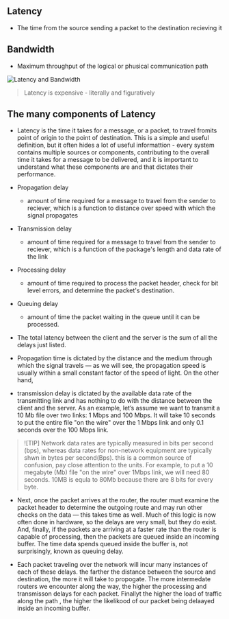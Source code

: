 
## Latency
- The time from the source sending a packet to the destination recieving it 

## Bandwidth 
- Maximum throughput of the logical or phusical communication path 

![Latency and Bandwidth]('./images/BL.png')


> Latency is expensive - literally and figuratively

## The many components of Latency 

- Latency is the time it takes for a message, or a packet, to travel fromits point of origin to the point of destination. This is a simple and useful definition, but it often hides a lot of useful informattion - every system contains multiple sources or components,  contributing  to the overall time it takes for a message to be delivered, and it is important to understand what these components are and that dictates their performance.

- Propagation delay
    - amount of time required for a message to travel from the sender to reciever, which is a function to distance over speed with which the signal propagates 

- Transmission delay 
    - amount of time required for a message to travel from the sender to reciever, which is a function of the package's length and data rate of the link
- Processing delay
    - amount of time required to process the packet header, check for bit level errors, and determine the packet's destination.

- Queuing delay
    - amount of time the packet waiting in the queue until it can be processed.

-  The total latency between the client and the server is the sum of all the delays just listed. 
- Propagation time is dictated by the distance and the medium through which the signal travels — as we will see, the propagation speed is usually within a small constant factor of the speed of light. On the other hand, 
- transmission delay is dictated by the available data rate of the transmitting link and has nothing to do with the distance between the client and the server. As an example, let’s assume we want to transmit a 10 Mb file over two links: 1 Mbps and 100 Mbps. It will take 10 seconds to put the entire file "on the wire" over the 1 Mbps link and only 0.1 seconds over the 100 Mbps link.

> ![TIP]
> Network data rates are typically measured in bits per second (bps), whereas data rates for non-network equipment are typically shwn in bytes per second(Bps). this is a common source of confusion, pay close attention to the units.
> For example, to put a 10 megabyte (Mb) file "on the wire" over 1Mbps link, we will need 80 seconds. 10MB is equla to 80Mb because there are 8 bits for every byte.



- Next, once the packet arrives at the router, the router must examine the packet header to determine the outgoing route and may run other checks on the data — this takes time as well. Much of this logic is now often done in hardware, so the delays are very small, but they do exist. And, finally, if the packets are arriving at a faster rate than the router is capable of processing, then the packets are queued inside an incoming buffer. The time data spends queued inside the buffer is, not surprisingly, known as queuing delay.



- Each packet traveling over the network will  incur many instances of each of these delays. the farther the distance between the source and destination, the more it will take to propogate. The more intermedate routers we encounter along the way, the higher the processing and transmisson delays for each packet. Finallyt the higher the load of traffic along the path , the higher the likelikood of our packet being delaayed inside an incoming buffer.








